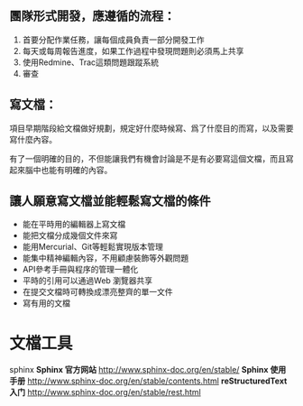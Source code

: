 ## 團隊形式開發，應遵循的流程：

1. 首要分配作業任務，讓每個成員負責一部分開發工作  
2. 每天或每周報告進度，如果工作過程中發現問題則必須馬上共享  
3. 使用Redmine、Trac這類問題跟蹤系統  
4. 審查



## 寫文檔：

項目早期階段給文檔做好規劃，規定好什麼時候寫、爲了什麼目的而寫，以及需要寫什麼內容。

有了一個明確的目的，不但能讓我們有機會討論是不是有必要寫這個文檔，而且寫起來腦中也能有明確的內容。

## 讓人願意寫文檔並能輕鬆寫文檔的條件

* 能在平時用的編輯器上寫文檔
* 能把文檔分成幾個文件來寫
* 能用Mercurial、Git等輕鬆實現版本管理
* 能集中精神編輯內容，不用顧慮裝飾等外觀問題
* API參考手冊與程序的管理一體化
* 平時的引用可以通過Web 瀏覽器共享
* 在提交文檔時可轉換成漂亮整齊的單一文件
* 寫有用的文檔

# 文檔工具
sphinx
**Sphinx 官方网站**
http://www.sphinx-doc.org/en/stable/
**Sphinx 使用手册**
http://www.sphinx-doc.org/en/stable/contents.html
**reStructuredText 入门**
http://www.sphinx-doc.org/en/stable/rest.html

